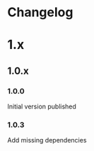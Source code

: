 Changelog
=========

# 1.x

## 1.0.x


### 1.0.0

Initial version published

### 1.0.3

Add missing dependencies
